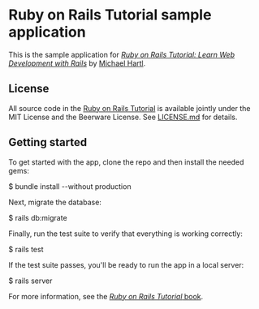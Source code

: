 # Ruby on Rails Tutorial sample application

This is the sample application for
[*Ruby on Rails Tutorial:
Learn Web Development with Rails*](http://www.railstutorial.org/)
by [Michael Hartl](http://www.michaelhartl.com/).

## License

All source code in the [Ruby on Rails Tutorial](http://railstutorial.org/)
is available jointly under the MIT License and the Beerware License. See
[LICENSE.md](LICENSE.md) for details.

## Getting started

To get started with the app, clone the repo and then install the needed gems:


$ bundle install --without production


Next, migrate the database:


$ rails db:migrate


Finally, run the test suite to verify that everything is working correctly:


$ rails test


If the test suite passes, you'll be ready to run the app in a local server:


$ rails server


For more information, see the
[*Ruby on Rails Tutorial* book](http://www.railstutorial.org/book).